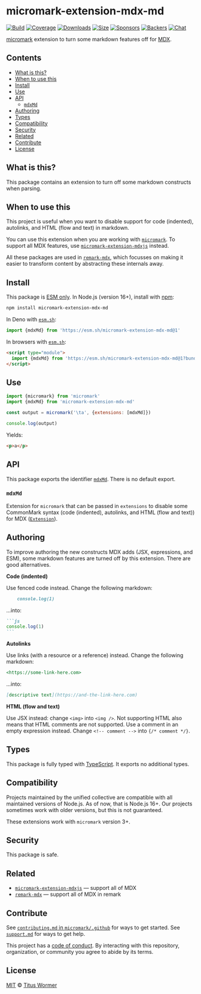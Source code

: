 # micromark-extension-mdx-md

[![Build](https://github.com/micromark/micromark-extension-mdx-md/workflows/main/badge.svg)](https://github.com/micromark/micromark-extension-mdx-md/actions) [![Coverage](https://img.shields.io/codecov/c/github/micromark/micromark-extension-mdx-md.svg)](https://codecov.io/github/micromark/micromark-extension-mdx-md) [![Downloads](https://img.shields.io/npm/dm/micromark-extension-mdx-md.svg)](https://www.npmjs.com/package/micromark-extension-mdx-md) [![Size](https://img.shields.io/bundlephobia/minzip/micromark-extension-mdx-md.svg)](https://bundlephobia.com/result?p=micromark-extension-mdx-md) [![Sponsors](https://opencollective.com/unified/sponsors/badge.svg)](https://opencollective.com/unified) [![Backers](https://opencollective.com/unified/backers/badge.svg)](https://opencollective.com/unified) [![Chat](https://img.shields.io/badge/chat-discussions-success.svg)](https://github.com/micromark/micromark/discussions)

[micromark](https://github.com/micromark/micromark) extension to turn some markdown features off for [MDX](https://mdxjs.com).

## Contents

* [What is this?](./#what-is-this)
* [When to use this](./#when-to-use-this)
* [Install](./#install)
* [Use](./#use)
* [API](./#api)
  * [`mdxMd`](./#mdxmd)
* [Authoring](./#authoring)
* [Types](./#types)
* [Compatibility](./#compatibility)
* [Security](./#security)
* [Related](./#related)
* [Contribute](./#contribute)
* [License](./#license)

## What is this?

This package contains an extension to turn off some markdown constructs when parsing.

## When to use this

This project is useful when you want to disable support for code (indented), autolinks, and HTML (flow and text) in markdown.

You can use this extension when you are working with [`micromark`](https://github.com/micromark/micromark). To support all MDX features, use [`micromark-extension-mdxjs`](https://github.com/micromark/micromark-extension-mdxjs) instead.

All these packages are used in [`remark-mdx`](https://mdxjs.com/packages/remark-mdx/), which focusses on making it easier to transform content by abstracting these internals away.

## Install

This package is [ESM only](https://gist.github.com/sindresorhus/a39789f98801d908bbc7ff3ecc99d99c). In Node.js (version 16+), install with [npm](https://docs.npmjs.com/cli/install):

```sh
npm install micromark-extension-mdx-md
```

In Deno with [`esm.sh`](https://esm.sh):

```js
import {mdxMd} from 'https://esm.sh/micromark-extension-mdx-md@1'
```

In browsers with [`esm.sh`](https://esm.sh):

```html
<script type="module">
  import {mdxMd} from 'https://esm.sh/micromark-extension-mdx-md@1?bundle'
</script>
```

## Use

```js
import {micromark} from 'micromark'
import {mdxMd} from 'micromark-extension-mdx-md'

const output = micromark('\ta', {extensions: [mdxMd]})

console.log(output)
```

Yields:

```html
<p>a</p>
```

## API

This package exports the identifier [`mdxMd`](./#mdxmd). There is no default export.

### `mdxMd`

Extension for `micromark` that can be passed in `extensions` to disable some CommonMark syntax (code (indented), autolinks, and HTML (flow and text)) for MDX ([`Extension`](https://github.com/micromark/micromark#syntaxextension)).

## Authoring

To improve authoring the new constructs MDX adds (JSX, expressions, and ESM), some markdown features are turned off by this extension. There are good alternatives.

**Code (indented)**

Use fenced code instead. Change the following markdown:

```markdown
    console.log(1)
```

…into:

````markdown
```js
console.log(1)
```
````

**Autolinks**

Use links (with a resource or a reference) instead. Change the following markdown:

```markdown
<https://some-link-here.com>
```

…into:

```markdown
[descriptive text](https://and-the-link-here.com)
```

**HTML (flow and text)**

Use JSX instead: change `<img>` into `<img />`. Not supporting HTML also means that HTML comments are not supported. Use a comment in an empty expression instead. Change `<!-- comment -->` into `{/* comment */}`.

## Types

This package is fully typed with [TypeScript](https://www.typescriptlang.org). It exports no additional types.

## Compatibility

Projects maintained by the unified collective are compatible with all maintained versions of Node.js. As of now, that is Node.js 16+. Our projects sometimes work with older versions, but this is not guaranteed.

These extensions work with `micromark` version 3+.

## Security

This package is safe.

## Related

* [`micromark-extension-mdxjs`](https://github.com/micromark/micromark-extension-mdxjs) — support all of MDX
* [`remark-mdx`](https://mdxjs.com/packages/remark-mdx/) — support all of MDX in remark

## Contribute

See [`contributing.md` in `micromark/.github`](https://github.com/micromark/.github/blob/main/contributing.md) for ways to get started. See [`support.md`](https://github.com/micromark/.github/blob/main/support.md) for ways to get help.

This project has a [code of conduct](https://github.com/micromark/.github/blob/main/code-of-conduct.md). By interacting with this repository, organization, or community you agree to abide by its terms.

## License

[MIT](license/) © [Titus Wormer](https://wooorm.com)
